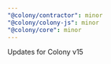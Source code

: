```yaml
---
"@colony/contractor": minor
"@colony/colony-js": minor
"@colony/core": minor
---
```


Updates for Colony v15
